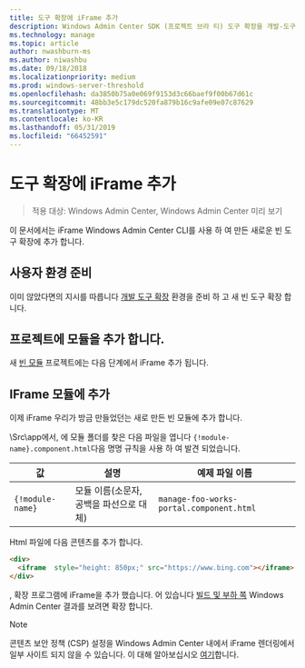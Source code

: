 ```yaml
---
title: 도구 확장에 iFrame 추가
description: Windows Admin Center SDK (프로젝트 브라 티) 도구 확장을 개발-도구 확장에 iFrame을 추가 합니다.
ms.technology: manage
ms.topic: article
author: nwashburn-ms
ms.author: niwashbu
ms.date: 09/18/2018
ms.localizationpriority: medium
ms.prod: windows-server-threshold
ms.openlocfilehash: da3850b75a0e069f9153d3c66baef9f00b67d61c
ms.sourcegitcommit: 48bb3e5c179dc520fa879b16c9afe09e07c87629
ms.translationtype: MT
ms.contentlocale: ko-KR
ms.lasthandoff: 05/31/2019
ms.locfileid: "66452591"
---
```

# <a name="add-an-iframe-to-a-tool-extension"></a>도구 확장에 iFrame 추가

>적용 대상: Windows Admin Center, Windows Admin Center 미리 보기

이 문서에서는 iFrame Windows Admin Center CLI를 사용 하 여 만든 새로운 빈 도구 확장에 추가 합니다.

## <a name="prepare-your-environment"></a>사용자 환경 준비 ##

이미 않았다면의 지시를 따릅니다 [개발 도구 확장](../develop-tool.md) 환경을 준비 하 고 새 빈 도구 확장 합니다.

## <a name="add-a-module-to-your-project"></a>프로젝트에 모듈을 추가 합니다. ##

새 [빈 모듈](add-module.md) 프로젝트에는 다음 단계에서 iFrame 추가 됩니다.  

## <a name="add-an-iframe-to-your-module"></a>IFrame 모듈에 추가 ##

이제 iFrame 우리가 방금 만들었던는 새로 만든 빈 모듈에 추가 합니다.

\Src\app에서\, 에 모듈 폴더를 찾은 다음 파일을 엽니다 ```{!module-name}.component.html```다음 명명 규칙을 사용 하 여 발견 되었습니다.

| 값 | 설명 | 예제 파일 이름 |
| ----- | ----------- | ------- |
| ```{!module-name}``` | 모듈 이름(소문자, 공백을 파선으로 대체) | ```manage-foo-works-portal.component.html``` |
    
Html 파일에 다음 콘텐츠를 추가 합니다.

``` html
<div>
  <iframe  style="height: 850px;" src="https://www.bing.com"></iframe>
</div>
```

, 확장 프로그램에 iFrame을 추가 했습니다.  어 있습니다 [빌드 및 부하 쪽](../develop-tool.md#build-and-side-load-your-extension) Windows Admin Center 결과를 보려면 확장 합니다.

> [!Note]
> 콘텐츠 보안 정책 (CSP) 설정을 Windows Admin Center 내에서 iFrame 렌더링에서 일부 사이트 되지 않을 수 있습니다. 이 대해 알아보십시오 [여기](https://content-security-policy.com/)합니다. 
